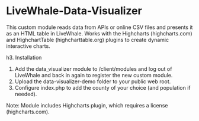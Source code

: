 # LiveWhale-Data-Visualizer
This custom module reads data from APIs or online CSV files and presents it as an HTML table in LiveWhale. Works with the Highcharts (highcharts.com) and HighchartTable (highcharttable.org) plugins to create dynamic interactive charts.

h3. Installation
1. Add the data_visualizer module to /client/modules and log out of LiveWhale and back in again to register the new custom module.
2. Upload the data-visualizer-demo folder to your public web root.
3. Configure index.php to add the county of your choice (and population if needed).

Note: Module includes Highcharts plugin, which requires a license (highcharts.com).